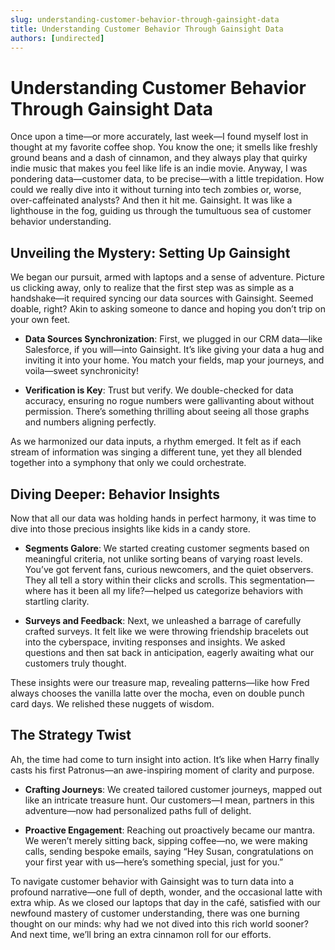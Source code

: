 ```yaml
---
slug: understanding-customer-behavior-through-gainsight-data
title: Understanding Customer Behavior Through Gainsight Data
authors: [undirected]
---
```


# Understanding Customer Behavior Through Gainsight Data

Once upon a time—or more accurately, last week—I found myself lost in thought at my favorite coffee shop. You know the one; it smells like freshly ground beans and a dash of cinnamon, and they always play that quirky indie music that makes you feel like life is an indie movie. Anyway, I was pondering data—customer data, to be precise—with a little trepidation. How could we really dive into it without turning into tech zombies or, worse, over-caffeinated analysts? And then it hit me. Gainsight. It was like a lighthouse in the fog, guiding us through the tumultuous sea of customer behavior understanding.

## Unveiling the Mystery: Setting Up Gainsight

We began our pursuit, armed with laptops and a sense of adventure. Picture us clicking away, only to realize that the first step was as simple as a handshake—it required syncing our data sources with Gainsight. Seemed doable, right? Akin to asking someone to dance and hoping you don’t trip on your own feet.

- **Data Sources Synchronization**: First, we plugged in our CRM data—like Salesforce, if you will—into Gainsight. It’s like giving your data a hug and inviting it into your home. You match your fields, map your journeys, and voila—sweet synchronicity!

- **Verification is Key**: Trust but verify. We double-checked for data accuracy, ensuring no rogue numbers were gallivanting about without permission. There’s something thrilling about seeing all those graphs and numbers aligning perfectly.

As we harmonized our data inputs, a rhythm emerged. It felt as if each stream of information was singing a different tune, yet they all blended together into a symphony that only we could orchestrate.

## Diving Deeper: Behavior Insights

Now that all our data was holding hands in perfect harmony, it was time to dive into those precious insights like kids in a candy store.

- **Segments Galore**: We started creating customer segments based on meaningful criteria, not unlike sorting beans of varying roast levels. You’ve got fervent fans, curious newcomers, and the quiet observers. They all tell a story within their clicks and scrolls. This segmentation—where has it been all my life?—helped us categorize behaviors with startling clarity.

- **Surveys and Feedback**: Next, we unleashed a barrage of carefully crafted surveys. It felt like we were throwing friendship bracelets out into the cyberspace, inviting responses and insights. We asked questions and then sat back in anticipation, eagerly awaiting what our customers truly thought.

These insights were our treasure map, revealing patterns—like how Fred always chooses the vanilla latte over the mocha, even on double punch card days. We relished these nuggets of wisdom.

## The Strategy Twist

Ah, the time had come to turn insight into action. It’s like when Harry finally casts his first Patronus—an awe-inspiring moment of clarity and purpose.

- **Crafting Journeys**: We created tailored customer journeys, mapped out like an intricate treasure hunt. Our customers—I mean, partners in this adventure—now had personalized paths full of delight.

- **Proactive Engagement**: Reaching out proactively became our mantra. We weren’t merely sitting back, sipping coffee—no, we were making calls, sending bespoke emails, saying “Hey Susan, congratulations on your first year with us—here’s something special, just for you.”

To navigate customer behavior with Gainsight was to turn data into a profound narrative—one full of depth, wonder, and the occasional latte with extra whip. As we closed our laptops that day in the café, satisfied with our newfound mastery of customer understanding, there was one burning thought on our minds: why had we not dived into this rich world sooner? And next time, we’ll bring an extra cinnamon roll for our efforts.